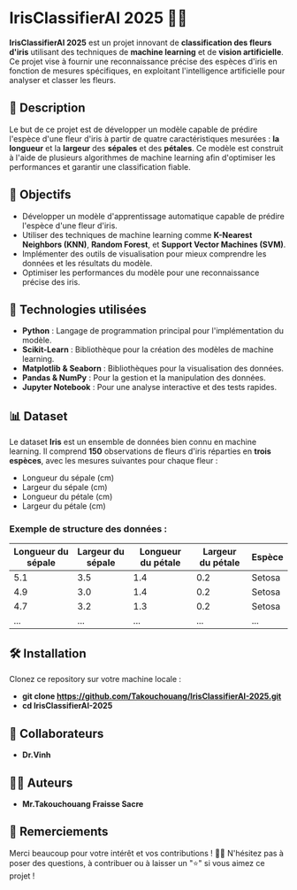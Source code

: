# IrisClassifierAI 2025 🌿🤖

**IrisClassifierAI 2025** est un projet innovant de **classification des fleurs d'iris** utilisant des techniques de **machine learning** et de **vision artificielle**. Ce projet vise à fournir une reconnaissance précise des espèces d'iris en fonction de mesures spécifiques, en exploitant l'intelligence artificielle pour analyser et classer les fleurs.

## 📌 Description

Le but de ce projet est de développer un modèle capable de prédire l'espèce d'une fleur d'iris à partir de quatre caractéristiques mesurées : **la longueur** et la **largeur** des **sépales** et des **pétales**. Ce modèle est construit à l'aide de plusieurs algorithmes de machine learning afin d'optimiser les performances et garantir une classification fiable.

## 🚀 Objectifs

- Développer un modèle d'apprentissage automatique capable de prédire l'espèce d'une fleur d'iris.
- Utiliser des techniques de machine learning comme **K-Nearest Neighbors (KNN)**, **Random Forest**, et **Support Vector Machines (SVM)**.
- Implémenter des outils de visualisation pour mieux comprendre les données et les résultats du modèle.
- Optimiser les performances du modèle pour une reconnaissance précise des iris.

## 🔧 Technologies utilisées

- **Python** : Langage de programmation principal pour l'implémentation du modèle.
- **Scikit-Learn** : Bibliothèque pour la création des modèles de machine learning.
- **Matplotlib & Seaborn** : Bibliothèques pour la visualisation des données.
- **Pandas & NumPy** : Pour la gestion et la manipulation des données.
- **Jupyter Notebook** : Pour une analyse interactive et des tests rapides.

## 📊 Dataset

Le dataset **Iris** est un ensemble de données bien connu en machine learning. Il comprend **150** observations de fleurs d'iris réparties en **trois espèces**, avec les mesures suivantes pour chaque fleur :

- Longueur du sépale (cm)
- Largeur du sépale (cm)
- Longueur du pétale (cm)
- Largeur du pétale (cm)

### Exemple de structure des données :

| Longueur du sépale | Largeur du sépale | Longueur du pétale | Largeur du pétale | Espèce |
|--------------------|-------------------|--------------------|-------------------|--------|
| 5.1                | 3.5               | 1.4                | 0.2               | Setosa |
| 4.9                | 3.0               | 1.4                | 0.2               | Setosa |
| 4.7                | 3.2               | 1.3                | 0.2               | Setosa |
| ...                | ...               | ...                | ...               | ...    |

## 🛠️ Installation

Clonez ce repository sur votre machine locale :

- **git clone https://github.com/Takouchouang/IrisClassifierAI-2025.git**
- **cd IrisClassifierAI-2025**
## 🤝 Collaborateurs
- **Dr.Vinh** 

## 👨‍💻 Auteurs
- **Mr.Takouchouang Fraisse Sacre**  

## 💬 Remerciements
Merci beaucoup pour votre intérêt et vos contributions ! 🌿🤖 N'hésitez pas à poser des questions, à contribuer ou à laisser un "⭐" si vous aimez ce projet !
